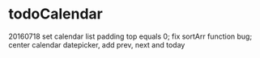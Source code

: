 # todoCalendar

20160718
set calendar list padding top equals 0;
fix sortArr function bug;
center calendar datepicker, add prev, next and today
